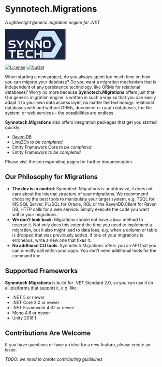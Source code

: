 # Synnotech.Migrations

*A lightweight generic migration engine for .NET*

[![Synnotech Logo](synnotech-large-logo.png)](https://www.synnotech.de/)

[![License](https://img.shields.io/badge/License-MIT-green.svg?style=for-the-badge)](https://github.com/Synnotech-AG/Synnotech.Migrations/blob/main/LICENSE)
[![NuGet](https://img.shields.io/badge/NuGet-0.6.0-blue.svg?style=for-the-badge)](https://www.nuget.org/packages?q=Synnotech.Migrations)

When starting a new project, do you always spent too much time on how you can migrate your database? Do you want a migration mechanism that is independent of any persistence technology, like ORMs for relational databases? Worry no more because **Synnotech.Migrations** offers just that! Our generic migration engine is written in such a way so that you can easily adapt it to your own data access layer, no matter the technology: relational databases with and without ORMs, document or graph databases, the file system, or web services - the possibilities are endless.

**Synnotech.Migrations** also offers integration packages that get you started quickly:

- [Raven DB](https://github.com/Synnotech-AG/Synnotech.Migrations/tree/main/Code/src/Synnotech.Migrations.RavenDB)
- Linq2Db *to be completed*
- Entity Framework Core *to be completed*
- Entity Framework *to be completed*

Please visit the corresponding pages for further documentation.

## Our Philosophy for Migrations

- **The dev is in control**: Synnotech.Migrations is unobtrusive, it does not care about the internal structure of your migrations. We recommend choosing the best tools to manipulate your target system, e.g. TSQL for MS SQL Server, PL/SQL for Oracle, RQL or the RavenDB.Client for Raven DB, HTTP calls for a web service. Simply execute the code you want within your migrations. 
- **We don't look back**: Migrations should not have a `Down` method to reverse it. Not only does this extend the time you need to implement a migration, but it also might lead to data loss, e.g. when a column or table is dropped that was previously added. If one of your migrations is erroneous, write a new one that fixes it.
- **No addtional CLI tools**: Synnotech.Migrations offers you an API that you can directly call within your apps. You don't need additional tools for the command line.

## Supported Frameworks

**Synnotech.Migrations** is build for .NET Standard 2.0, so you can use it on [all platforms that support it](https://docs.microsoft.com/en-us/dotnet/standard/net-standard), e.g. like:

- .NET 5 or newer
- .NET Core 2.0 or newer
- .NET Framework 4.6.1 or newer
- Mono 4.6 or newer
- Unity 2018.1

## Contributions Are Welcome

If you have questions or have an idea for a new feature, please create an issue.

*TODO: we need to create contributing guidelines*
